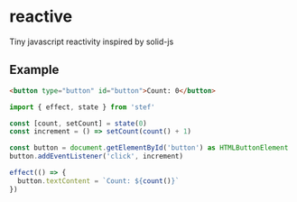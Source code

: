 # reactive

Tiny javascript reactivity inspired by solid-js

## Example

```html
<button type="button" id="button">Count: 0</button>
```

```typescript
import { effect, state } from 'stef'

const [count, setCount] = state(0)
const increment = () => setCount(count() + 1)

const button = document.getElementById('button') as HTMLButtonElement
button.addEventListener('click', increment)

effect(() => {
  button.textContent = `Count: ${count()}`
})
```

